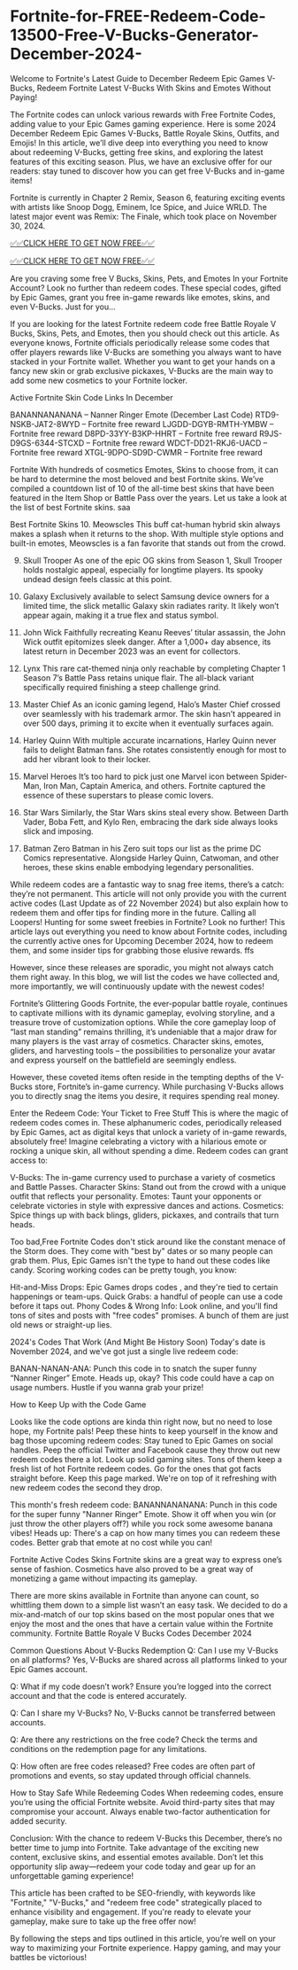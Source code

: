 # Fortnite-for-FREE-Redeem-Code-13500-Free-V-Bucks-Generator-December-2024-
Welcome to Fortnite's Latest Guide to December Redeem Epic Games V-Bucks, Redeem Fortnite Latest V-Bucks With Skins and Emotes Without Paying!

The Fortnite codes can unlock various rewards with Free Fortnite Codes, adding value to your Epic Games gaming experience. Here is some 2024 December Redeem Epic Games V-Bucks, Battle Royale Skins, Outfits, and Emojis! In this article, we’ll dive deep into everything you need to know about redeeming V-Bucks, getting free skins, and exploring the latest features of this exciting season. Plus, we have an exclusive offer for our readers: stay tuned to discover how you can get free V-Bucks and in-game items!

Fortnite is currently in Chapter 2 Remix, Season 6, featuring exciting events with artists like Snoop Dogg, Eminem, Ice Spice, and Juice WRLD. The latest major event was Remix: The Finale, which took place on November 30, 2024.

[✅✅CLICK HERE TO GET NOW FREE✅✅](https://ali2jack.xyz/FORTNITE%20VBUCKS%20GENERATOR)

[✅✅CLICK HERE TO GET NOW FREE✅✅](https://ali2jack.xyz/FORTNITE%20VBUCKS%20GENERATOR)

Are you craving some free V Bucks, Skins, Pets, and Emotes In your Fortnite Account? Look no further than redeem codes. These special codes, gifted by Epic Games, grant you free in-game rewards like emotes, skins, and even V-Bucks. Just for you...

If you are looking for the latest Fortnite redeem code free Battle Royale V Bucks, Skins, Pets, and Emotes, then you should check out this article. As everyone knows, Fortnite officials periodically release some codes that offer players rewards like V-Bucks are something you always want to have stacked in your Fortnite wallet. Whether you want to get your hands on a fancy new skin or grab exclusive pickaxes, V-Bucks are the main way to add some new cosmetics to your Fortnite locker.

Active Fortnite Skin Code Links In December

BANANNANANANA – Nanner Ringer Emote (December Last Code)
RTD9-NSKB-JAT2-8WYD – Fortnite free reward
LJGDD-DGYB-RMTH-YMBW – Fortnite free reward
D8PD-33YY-B3KP-HHRT – Fortnite free reward
R9JS-D9GS-6344-STCXD – Fortnite free reward
WDCT-DD21-RKJ6-UACD – Fortnite free reward
XTGL-9DPO-SD9D-CWMR – Fortnite free reward


Fortnite With hundreds of cosmetics Emotes, Skins to choose from, it can be hard to determine the most beloved and best Fortnite skins. We’ve compiled a countdown list of 10 of the all-time best skins that have been featured in the Item Shop or Battle Pass over the years. Let us take a look at the list of best Fortnite skins. saa

Best Fortnite Skins
10. Meowscles
This buff cat-human hybrid skin always makes a splash when it returns to the shop. With multiple style options and built-in emotes, Meowscles is a fan favorite that stands out from the crowd.

9. Skull Trooper
As one of the epic OG skins from Season 1, Skull Trooper holds nostalgic appeal, especially for longtime players. Its spooky undead design feels classic at this point.

8. Galaxy
Exclusively available to select Samsung device owners for a limited time, the slick metallic Galaxy skin radiates rarity. It likely won’t appear again, making it a true flex and status symbol.

7. John Wick
Faithfully recreating Keanu Reeves’ titular assassin, the John Wick outfit epitomizes sleek danger. After a 1,000+ day absence, its latest return in December 2023 was an event for collectors.

6. Lynx
This rare cat-themed ninja only reachable by completing Chapter 1 Season 7’s Battle Pass retains unique flair. The all-black variant specifically required finishing a steep challenge grind.

5. Master Chief
As an iconic gaming legend, Halo’s Master Chief crossed over seamlessly with his trademark armor. The skin hasn’t appeared in over 500 days, priming it to excite when it eventually surfaces again.

4. Harley Quinn
With multiple accurate incarnations, Harley Quinn never fails to delight Batman fans. She rotates consistently enough for most to add her vibrant look to their locker.

3. Marvel Heroes
It’s too hard to pick just one Marvel icon between Spider-Man, Iron Man, Captain America, and others. Fortnite captured the essence of these superstars to please comic lovers.

2. Star Wars
Similarly, the Star Wars skins steal every show. Between Darth Vader, Boba Fett, and Kylo Ren, embracing the dark side always looks slick and imposing.

1. Batman Zero
Batman in his Zero suit tops our list as the prime DC Comics representative. Alongside Harley Quinn, Catwoman, and other heroes, these skins enable embodying legendary personalities.

While redeem codes are a fantastic way to snag free items, there’s a catch: they’re not permanent. This article will not only provide you with the current active codes (Last Update as of 22 November 2024) but also explain how to redeem them and offer tips for finding more in the future. Calling all Loopers! Hunting for some sweet freebies in Fortnite? Look no further! This article lays out everything you need to know about Fortnite codes, including the currently active ones for Upcoming December 2024, how to redeem them, and some insider tips for grabbing those elusive rewards. ffs

However, since these releases are sporadic, you might not always catch them right away. In this blog, we will list the codes we have collected and, more importantly, we will continuously update with the newest codes!

Fortnite’s Glittering Goods
Fortnite, the ever-popular battle royale, continues to captivate millions with its dynamic gameplay, evolving storyline, and a treasure trove of customization options. While the core gameplay loop of “last man standing” remains thrilling, it’s undeniable that a major draw for many players is the vast array of cosmetics. Character skins, emotes, gliders, and harvesting tools – the possibilities to personalize your avatar and express yourself on the battlefield are seemingly endless.

However, these coveted items often reside in the tempting depths of the V-Bucks store, Fortnite’s in-game currency. While purchasing V-Bucks allows you to directly snag the items you desire, it requires spending real money.

Enter the Redeem Code: Your Ticket to Free Stuff
This is where the magic of redeem codes comes in. These alphanumeric codes, periodically released by Epic Games, act as digital keys that unlock a variety of in-game rewards, absolutely free! Imagine celebrating a victory with a hilarious emote or rocking a unique skin, all without spending a dime. Redeem codes can grant access to:

V-Bucks: The in-game currency used to purchase a variety of cosmetics and Battle Passes.
Character Skins: Stand out from the crowd with a unique outfit that reflects your personality.
Emotes: Taunt your opponents or celebrate victories in style with expressive dances and actions.
Cosmetics: Spice things up with back blings, gliders, pickaxes, and contrails that turn heads.

Too bad,Free Fortnite Codes don't stick around like the constant menace of the Storm does. They come with "best by" dates or so many people can grab them. Plus, Epic Games isn't the type to hand out these codes like candy. Scoring working codes can be pretty tough, you know:

Hit-and-Miss Drops: Epic Games drops codes , and they're tied to certain happenings or team-ups.
Quick Grabs: a handful of people can use a code before it taps out.
Phony Codes & Wrong Info: Look online, and you'll find tons of sites and posts with "free codes" promises. A bunch of them are just old news or straight-up lies.

2024's Codes That Work (And Might Be History Soon)
Today's date is November 2024, and we've got just a single live redeem code:

BANAN-NANAN-ANA: Punch this code in to snatch the super funny “Nanner Ringer” Emote.
Heads up, okay? This code could have a cap on usage numbers. Hustle if you wanna grab your prize!

How to Keep Up with the Code Game

Looks like the code options are kinda thin right now, but no need to lose hope, my Fortnite pals! Peep these hints to keep yourself in the know and bag those upcoming redeem codes:
Stay tuned to Epic Games on social handles. Peep the official Twitter and Facebook cause they throw out new redeem codes there a lot.
Look up solid gaming sites. Tons of them keep a fresh list of hot Fortnite redeem codes. Go for the ones that got facts straight before.
Keep this page marked. We're on top of it refreshing with new redeem codes the second they drop.

This month's fresh redeem code:
BANANNANANANA: Punch in this code for the super funny "Nanner Ringer" Emote. Show it off when you win (or just throw the other players off?) while you rock some awesome banana vibes!
Heads up: There's a cap on how many times you can redeem these codes. Better grab that emote at no cost while you can!

Fortnite Active Codes Skins
Fortnite skins are a great way to express one’s sense of fashion. Cosmetics have also proved to be a great way of monetizing a game without impacting its gameplay.

There are more skins available in Fortnite than anyone can count, so whittling them down to a simple list wasn’t an easy task. We decided to do a mix-and-match of our top skins based on the most popular ones that we enjoy the most and the ones that have a certain value within the Fortnite community.
Fortnite Battle Royale V Bucks Codes December 2024


Common Questions About V-Bucks Redemption
Q: Can I use my V-Bucks on all platforms?
Yes, V-Bucks are shared across all platforms linked to your Epic Games account.

Q: What if my code doesn’t work?
Ensure you’re logged into the correct account and that the code is entered accurately.

Q: Can I share my V-Bucks?
No, V-Bucks cannot be transferred between accounts.

Q: Are there any restrictions on the free code?
Check the terms and conditions on the redemption page for any limitations.

Q: How often are free codes released?
Free codes are often part of promotions and events, so stay updated through official channels.

How to Stay Safe While Redeeming Codes
When redeeming codes, ensure you’re using the official Fortnite website. Avoid third-party sites that may compromise your account. Always enable two-factor authentication for added security.

Conclusion:
With the chance to redeem V-Bucks this December, there’s no better time to jump into Fortnite. Take advantage of the exciting new content, exclusive skins, and essential emotes available. Don’t let this opportunity slip away—redeem your code today and gear up for an unforgettable gaming experience!

This article has been crafted to be SEO-friendly, with keywords like "Fortnite," "V-Bucks," and "redeem free code" strategically placed to enhance visibility and engagement. If you're ready to elevate your gameplay, make sure to take up the free offer now!

By following the steps and tips outlined in this article, you’re well on your way to maximizing your Fortnite experience. Happy gaming, and may your battles be victorious!

